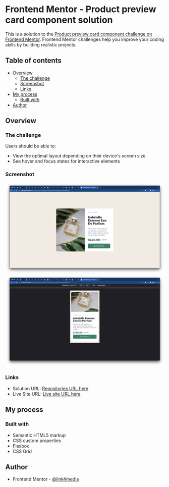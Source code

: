 # Frontend Mentor - Product preview card component solution

This is a solution to the [Product preview card component challenge on Frontend Mentor](https://www.frontendmentor.io/challenges/product-preview-card-component-GO7UmttRfa). Frontend Mentor challenges help you improve your coding skills by building realistic projects. 

## Table of contents

- [Overview](#overview)
  - [The challenge](#the-challenge)
  - [Screenshot](#screenshot)
  - [Links](#links)
- [My process](#my-process)
  - [Built with](#built-with)
- [Author](#author)

## Overview

### The challenge

Users should be able to:

- View the optimal layout depending on their device's screen size
- See hover and focus states for interactive elements

### Screenshot

![](../product-preview-card-component-main/screenShots/CARD_COMPONENT-desktop-version.jpg)
![](../product-preview-card-component-main/screenShots/CARD_COMPONENT-mobile-version.jpg)

### Links

- Solution URL: [Repositories URL here](https://github.com/link4media/FRONTEND-MENTOR/tree/main/product-preview-card-component-main)
- Live Site URL: [Live site URL here](https://link4media.github.io/FRONTEND-MENTOR/product-preview-card-component-main/index.html)

## My process

### Built with

- Semantic HTML5 markup
- CSS custom properties
- Flexbox
- CSS Grid

## Author

- Frontend Mentor - [@link4media](https://www.frontendmentor.io/profile/link4media)

